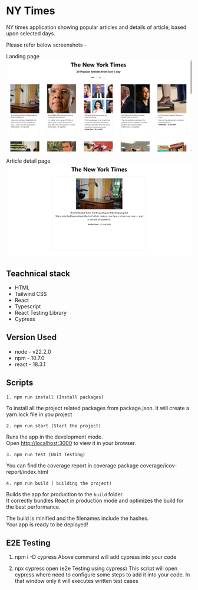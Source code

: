 
# NY Times
NY times application showing popular articles and details of article, based upon selected days.

Please refer below screenshots - 

Landing page
![homePage](assets/home-page.png)

Article detail page 
![detailPage](assets/detail-page.png)

## Teachnical stack 
 - HTML
 - Tailwind CSS
 - React
 - Typescript
 - React Testing Library
 - Cypress

## Version Used
 - node - v22.2.0
 - npm - 10.7.0
 - react - 18.3.1

## Scripts

    1. npm run install (Install packages)

To install all the project related packages from package.json. It will create a yarn.lock 
file in you project 

    2. npm run start (Start the project)

 Runs the app in the development mode.\
 Open [http://localhost:3000](http://localhost:3000) to view it in your browser.

    3. npm run test (Unit Testing)

You can find the coverage report in coverage package coverage/icov-report/index.html

    4. npm run build ( building the project)
 
Builds the app for production to the `build` folder.\
It correctly bundles React in production mode and optimizes the build for the best performance.

The build is minified and the filenames include the hashes.\
Your app is ready to be deployed!

## E2E Testing

1. npm i -D cypress 
Above command will add cypress into your code


2. npx cypress open  (e2e Testing using cypress)
This script will open cypress where need to configure some steps to add it into your code.
In that window only it will executes written test cases








